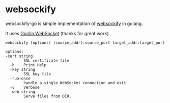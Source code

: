 # websockify

websockify-go is simple implementation of [websockify](https://github.com/novnc/websockify) in golang.

It uses [Gorilla WebSocket](https://github.com/gorilla/websocket) (thanks for great work)

```
websockify [options] [source_addr]:source_port target_addr:target_port
```

```
options:
-cert string
        SSL certificate file
  -h    Print Help
  -key string
        SSL key file
  -run-once
        handle a single WebSocket connection and exit
  -v    Verbose
  -web string
        Serve files from DIR.
```